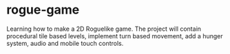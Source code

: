 # rogue-game
Learning how to make a 2D Roguelike game. The project will contain procedural tile based levels, implement turn based movement, add a hunger system, audio and mobile touch controls.